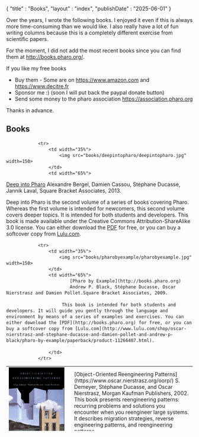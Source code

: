 {
"title" : "Books",
"layout" : "index",
"publishDate" : "2025-06-01"
}

Over the years, I wrote the following books. I enjoyed it even if this is always more time-consuming than we would like. I also really have a lot of fun writing columns because this is a completely different exercise from scientific papers.

For the moment, I did not add the most recent books since you can find them at http://books.pharo.org/.

If you like my free books
- Buy them - Some are on https://www.amazon.com and https://www.decitre.fr
- Sponsor me :) (soon I will put back the paypal donate button)
- Send some money to the pharo association https://association.pharo.org

Thanks in advance. 

## Books

<table width="95%" height="174">
                <tr>
<td width="35%">
                        <img src="books/reengineeringpatterns/oorp-cover.jpg" width=150>
</td>
<td width="65%">
[Object-Oriented Reengineering Patterns](https://www.oscar.nierstrasz.org/oorp/)
S. Demeyer, Stéphane Ducasse, and Oscar Nierstrasz, Morgan Kaufman Publishers, 2002.
This book presents reengineering patterns: recurring problems and solutions you encounter when
you reengineer large systems. It describes migration strategies, reverse engineering patterns, and reengineering patterns.                           
</td>
                </tr>



                <tr>
                    <td width="35%">
                        <img src="books/deepintopharo/deepintopharo.jpg" width=150>
                    </td>
                    <td width="65%">
                       
[Deep into Pharo](http://books.pharo.org)
Alexandre Bergel, Damien Cassou, Stéphane Ducasse, Jannik Laval, Square Bracket Associates, 2013.
                       
Deep into Pharo is the second volume of a series of books covering Pharo. Whereas the first volume is intended for newcomers, this second volume covers deeper topics. It is intended for both students and developers. This book is made available under the Creative Commons Attribution-ShareAlike 3.0 license. You can either download the 
[PDF](https://books.pharo.org) for free, or you can buy a softcover copy from [Lulu.com](http://www.lulu.com/shop/alexandre-bergel-and-damien-cassou-and-stephane-ducasse-and-jannik-laval/deep-into-pharo/paperback/product-21184147.html).
                    </td>
                </tr>



                <tr>
                    <td width="35%">
                        <img src="books/pharobyexample/pharobyexample.jpg" width=150>
                    </td>
                    <td width="65%">
                            [Pharo by Example](http://books.pharo.org)
                            Andrew P. Black, Stéphane Ducasse, Oscar Nierstrasz and Damien Pollet.Square Bracket Associates, 2009.

                         This book is intended for both students and developers. It will guide you gently through the language and environment by means of a series of examples and exercises. You can either download the [PDF](http://books.pharo.org) for free, or you can buy a softcover copy from [Lulu.com](http://www.lulu.com/shop/oscar-nierstrasz-and-stephane-ducasse-and-damien-pollet-and-andrew-p-black/pharo-by-example/paperback/product-11266407.html). 
                        	    
                    </td>
                </tr>



</table>

